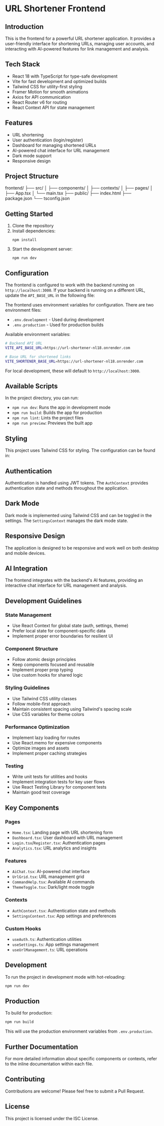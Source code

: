 # URL Shortener Frontend

## Introduction

This is the frontend for a powerful URL shortener application. It provides a user-friendly interface for shortening URLs, managing user accounts, and interacting with AI-powered features for link management and analysis.

## Tech Stack

- React 18 with TypeScript for type-safe development
- Vite for fast development and optimized builds
- Tailwind CSS for utility-first styling
- Framer Motion for smooth animations
- Axios for API communication
- React Router v6 for routing
- React Context API for state management

## Features

- URL shortening
- User authentication (login/register)
- Dashboard for managing shortened URLs
- AI-powered chat interface for URL management
- Dark mode support
- Responsive design

## Project Structure

frontend/
├── src/
│ ├── components/
│ ├── contexts/
│ ├── pages/
│ ├── App.tsx
│ └── main.tsx
├── public/
├── index.html
├── package.json
└── tsconfig.json

## Getting Started

1. Clone the repository
2. Install dependencies:
   ```
   npm install
   ```
3. Start the development server:
   ```
   npm run dev
   ```

## Configuration

The frontend is configured to work with the backend running on `http://localhost:3000`. If your backend is running on a different URL, update the `API_BASE_URL` in the following file:

The frontend uses environment variables for configuration. There are two environment files:

- `.env.development` - Used during development
- `.env.production` - Used for production builds

Available environment variables:

```bash
# Backend API URL
VITE_API_BASE_URL=https://url-shortener-nl18.onrender.com

# Base URL for shortened links
VITE_SHORTENER_BASE_URL=https://url-shortener-nl18.onrender.com
```

For local development, these will default to `http://localhost:3000`.

## Available Scripts

In the project directory, you can run:

- `npm run dev`: Runs the app in development mode
- `npm run build`: Builds the app for production
- `npm run lint`: Lints the project files
- `npm run preview`: Previews the built app

## Styling

This project uses Tailwind CSS for styling. The configuration can be found in:

## Authentication

Authentication is handled using JWT tokens. The `AuthContext` provides authentication state and methods throughout the application.

## Dark Mode

Dark mode is implemented using Tailwind CSS and can be toggled in the settings. The `SettingsContext` manages the dark mode state.

## Responsive Design

The application is designed to be responsive and work well on both desktop and mobile devices.

## AI Integration

The frontend integrates with the backend's AI features, providing an interactive chat interface for URL management and analysis.

## Development Guidelines

### State Management
- Use React Context for global state (auth, settings, theme)
- Prefer local state for component-specific data
- Implement proper error boundaries for resilient UI

### Component Structure
- Follow atomic design principles
- Keep components focused and reusable
- Implement proper prop typing
- Use custom hooks for shared logic

### Styling Guidelines
- Use Tailwind CSS utility classes
- Follow mobile-first approach
- Maintain consistent spacing using Tailwind's spacing scale
- Use CSS variables for theme colors

### Performance Optimization
- Implement lazy loading for routes
- Use React.memo for expensive components
- Optimize images and assets
- Implement proper caching strategies

### Testing
- Write unit tests for utilities and hooks
- Implement integration tests for key user flows
- Use React Testing Library for component tests
- Maintain good test coverage

## Key Components

### Pages
- `Home.tsx`: Landing page with URL shortening form
- `Dashboard.tsx`: User dashboard with URL management
- `Login.tsx`/`Register.tsx`: Authentication pages
- `Analytics.tsx`: URL analytics and insights

### Features
- `AiChat.tsx`: AI-powered chat interface
- `UrlGrid.tsx`: URL management grid
- `CommandHelp.tsx`: Available AI commands
- `ThemeToggle.tsx`: Dark/light mode toggle

### Contexts
- `AuthContext.tsx`: Authentication state and methods
- `SettingsContext.tsx`: App settings and preferences

### Custom Hooks
- `useAuth.ts`: Authentication utilities
- `useSettings.ts`: App settings management
- `useUrlManagement.ts`: URL operations

## Development

To run the project in development mode with hot-reloading:

```bash
npm run dev
```

## Production

To build for production:

```bash
npm run build
```

This will use the production environment variables from `.env.production`.

## Further Documentation

For more detailed information about specific components or contexts, refer to the inline documentation within each file.

## Contributing

Contributions are welcome! Please feel free to submit a Pull Request.

## License

This project is licensed under the ISC License.
